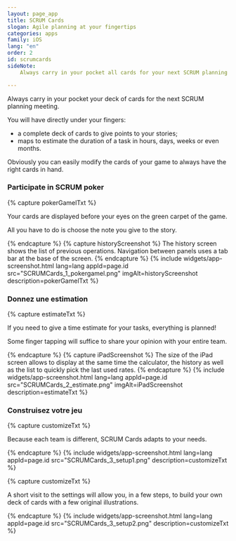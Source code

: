 ```yaml
---
layout: page_app
title: SCRUM Cards
slogan: Agile planning at your fingertips
categories: apps
family: iOS
lang: "en"
order: 2
id: scrumcards
sideNote:
    Always carry in your pocket all cards for your next SCRUM planning meeting.

---
```


Always carry in your pocket your deck of cards for the next SCRUM planning meeting.

You will have directly under your fingers:

- a complete deck of cards to give points to your stories;
- maps to estimate the duration of a task in hours, days, weeks or even months.

Obviously you can easily modify the cards of your game to always have the right cards in hand.

### Participate in SCRUM poker

{% capture pokerGamelTxt %}

Your cards are displayed before your eyes on the green carpet of the game.

All you have to do is choose the note you give to the story.

{% endcapture %}
{% capture historyScreenshot %}
The history screen shows the list of previous operations.
Navigation between panels uses a tab bar at the base of the screen.
{% endcapture %}
{% include widgets/app-screenshot.html 
        lang=lang 
        appId=page.id 
        src="SCRUMCards_1_pokergamel.png" imgAlt=historyScreenshot
        description=pokerGamelTxt %}

### Donnez une estimation

{% capture estimateTxt %}

If you need to give a time estimate for your tasks, everything is planned!

Some finger tapping will suffice to share your opinion with your entire team.

{% endcapture %}
{% capture iPadScreenshot %}
The size of the iPad screen allows to display at the same time the calculator, 
the history as well as the list to quickly pick the last used rates.
{% endcapture %}
{% include widgets/app-screenshot.html 
        lang=lang 
        appId=page.id 
        src="SCRUMCards_2_estimate.png" imgAlt=iPadScreenshot
        description=estimateTxt %}


### Construisez votre jeu

{% capture customizeTxt %}

Because each team is different, SCRUM Cards adapts to your needs.

{% endcapture %}
{% include widgets/app-screenshot.html 
        lang=lang 
        appId=page.id 
        src="SCRUMCards_3_setup1.png"
        description=customizeTxt %}


{% capture customizeTxt %}

A short visit to the settings will allow you, in a few steps, 
to build your own deck of cards with a few original illustrations.

{% endcapture %}
{% include widgets/app-screenshot.html 
        lang=lang 
        appId=page.id 
        src="SCRUMCards_3_setup2.png"
        description=customizeTxt %}

